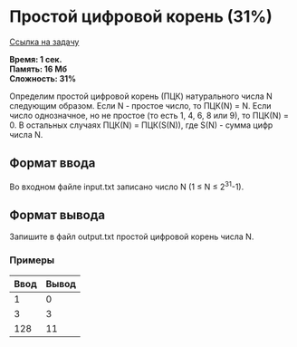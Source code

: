<h1 class="title">Простой цифровой корень (31%)</h1>
<p><a href="https://acmp.ru/index.asp?main=task&id_task=292" target="_blank">Ссылка на задачу</a></p>
<p><b>Время: 1 сек.<br>Память: 16 Мб<br>Сложность: 31%</b></p>
<p>Определим простой цифровой корень (ПЦК) натурального числа N следующим образом. Если N - простое число, то ПЦК(N) = N. Если число однозначное, но не простое (то есть 1, 4, 6, 8 или 9), то ПЦК(N) = 0. В остальных случаях ПЦК(N) = ПЦК(S(N)), где S(N) - сумма цифр числа N.</p>
<h2>Формат ввода</h2>
<p>Во входном файле input.txt записано число N (1 ≤ N ≤ 2<sup>31</sup>-1).</p>
<h2>Формат вывода</h2>
<p>Запишите в файл output.txt простой цифровой корень числа N.</p>
<h3>Примеры</h3>
<table class="sample-tests">
  <thead>
     <tr>
        <th>Ввод</th>
        <th>Вывод</th>
     </tr>
  </thead>
  <tbody>
     <tr>
        <td>1</td>
        <td>0</td>
     </tr>
     <tr>
         <td>3</td>
         <td>3</td>
      </tr>
      <tr>
         <td>128</td>
         <td>11</td>
      </tr>
  </tbody>
</table>